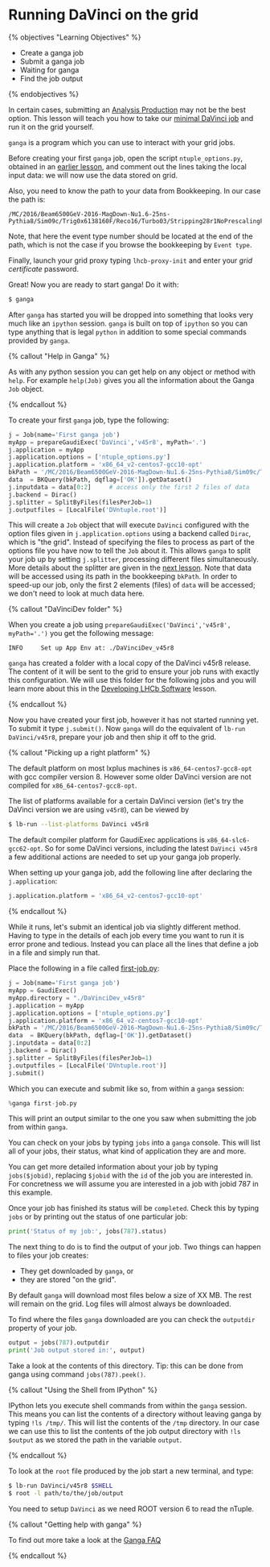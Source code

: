 # Running DaVinci on the grid

{% objectives "Learning Objectives" %}

* Create a ganga job
* Submit a ganga job
* Waiting for ganga
* Find the job output

{% endobjectives %} 

In certain cases, submitting an [Analysis Production](analysis-productions) may not be the best option.
This lesson will teach you how to take our [minimal DaVinci
job](minimal-dv-job) and run it on the grid yourself.

`ganga` is a program which you can use to interact with your grid
jobs. 

Before creating your first `ganga` job, open the script `ntuple_options.py`, obtained in an [earlier lesson](minimal-dv-job), and comment out the lines taking the local input data: we will now use the data stored on grid.

Also, you need to know the path to your data from Bookkeeping.
In our case the path is:
```
/MC/2016/Beam6500GeV-2016-MagDown-Nu1.6-25ns-Pythia8/Sim09c/Trig0x6138160F/Reco16/Turbo03/Stripping28r1NoPrescalingFlagged/27163002/ALLSTREAMS.DST
```
Note, that here the event type number should be located at the end of the path, which is not the case if you browse the bookkeeping by `Event type`.

Finally, launch your grid proxy typing `lhcb-proxy-init` and enter your *grid certificate* password. 

Great! Now you are ready to start ganga! Do it with:

```bash
$ ganga
```

After `ganga` has started you will be dropped into something that
looks very much like an `ipython` session. `ganga` is built on top of
`ipython` so you can type anything that is legal `python` in addition
to some special commands provided by `ganga`.


{% callout "Help in Ganga" %}

As with any python session you can get help on any object or method with `help`. For example `help(Job)` gives you all the information about the Ganga `Job` object.

{% endcallout %}

To create your first `ganga` job, type the following:

```python
j = Job(name='First ganga job')
myApp = prepareGaudiExec('DaVinci','v45r8', myPath='.')
j.application = myApp
j.application.options = ['ntuple_options.py']
j.application.platform = 'x86_64_v2-centos7-gcc10-opt'
bkPath = '/MC/2016/Beam6500GeV-2016-MagDown-Nu1.6-25ns-Pythia8/Sim09c/Trig0x6138160F/Reco16/Turbo03/Stripping28r1NoPrescalingFlagged/27163002/ALLSTREAMS.DST'
data  = BKQuery(bkPath, dqflag=['OK']).getDataset()
j.inputdata = data[0:2]     # access only the first 2 files of data
j.backend = Dirac()
j.splitter = SplitByFiles(filesPerJob=1)
j.outputfiles = [LocalFile('DVntuple.root')]
```

This will create a `Job` object that will execute `DaVinci` configured 
with the option files given in `j.application.options` using a
backend called `Dirac`, which is "the grid". Instead of specifying the
files to process as part of the options file you have now to tell the
`Job` about it. This allows `ganga` to split your job up by setting `j.splitter`,
processing different files simultaneously. More details about the splitter are given in the [next lesson](split-jobs). Note that data will be accessed using its path in the bookkeeping `bkPath`. In order to speed-up our job, only the first 2 elements (files) of `data` will be accessed; we don't need to look at much data here. 

{% callout "DaVinciDev folder" %}

When you create a job using `prepareGaudiExec('DaVinci','v45r8', myPath='.')`
you get the following message:
```
INFO     Set up App Env at: ./DaVinciDev_v45r8
```
`ganga` has created a folder with a local copy of the DaVinci v45r8 release.
The content of it will be sent to the grid to ensure your job runs with 
exactly this configuration.
We will use this folder for the following jobs and you will learn more about
this in the [Developing LHCb Software](lhcb-dev) lesson.

{% endcallout %} 

Now you have created your first job, however it has not started
running yet. To submit it type `j.submit()`. Now `ganga` will do the
equivalent of `lb-run DaVinci/v45r8`, prepare your job and then
ship it off to the grid.

{% callout "Picking up a right platform" %}

The default platform on most lxplus machines is `x86_64-centos7-gcc8-opt` with gcc compiler version 8.
However some older DaVinci version are not compiled for `x86_64-centos7-gcc8-opt`.

The list of platforms available for a certain DaVinci version (let's try the DaVinci version we are using `v45r8`), can be viewed by
```bash
$ lb-run --list-platforms DaVinci v45r8
```
The default compiler platform for GaudiExec applications is `x86_64-slc6-gcc62-opt`.
So for some DaVinci versions, including the latest `DaVinci v45r8` a few additional actions are needed to set up your ganga job properly.

When setting up your ganga job, add the following line after declaring the `j.application`:
```python
j.application.platform = 'x86_64_v2-centos7-gcc10-opt'
```

{% endcallout %}

While it runs, let's submit an identical job via slightly different
method. Having to type in the details of each job every time you want
to run it is error prone and tedious. Instead you can place all the
lines that define a job in a file and simply run that.

Place the following in a file called [first-job.py](code/davinci-grid/first-job.py):

```python
j = Job(name='First ganga job')
myApp = GaudiExec()
myApp.directory = "./DaVinciDev_v45r8"
j.application = myApp
j.application.options = ['ntuple_options.py']
j.application.platform = 'x86_64_v2-centos7-gcc10-opt'
bkPath = '/MC/2016/Beam6500GeV-2016-MagDown-Nu1.6-25ns-Pythia8/Sim09c/Trig0x6138160F/Reco16/Turbo03/Stripping28r1NoPrescalingFlagged/27163002/ALLSTREAMS.DST'
data  = BKQuery(bkPath, dqflag=['OK']).getDataset()
j.inputdata = data[0:2]
j.backend = Dirac()
j.splitter = SplitByFiles(filesPerJob=1)
j.outputfiles = [LocalFile('DVntuple.root')]
j.submit()
```

Which you can execute and submit like so, from within a `ganga`
session:

```python
%ganga first-job.py
```

This will print an output similar to the one you saw when submitting the job from within
`ganga`.

You can check on your jobs by typing `jobs` into a `ganga`
console. This will list all of your jobs, their status, what kind of
application they are and more.

You can get more detailed information about your job by typing
`jobs($jobid)`, replacing `$jobid` with the `id` of the job you are
interested in. For concretness we will assume you are interested in
a job with jobid 787 in this example.

Once your job has finished its status will be `completed`. Check this
by typing `jobs` or by printing out the status of one particular job:

```python
print('Status of my job:', jobs(787).status)
```

The next thing to do is to find the output of your job. Two things can
happen to files your job creates:

* They get downloaded by `ganga`, or
* they are stored "on the grid".

By default `ganga` will download most files below a size of XX MB. The
rest will remain on the grid. Log files will almost always be downloaded.

To find where the files `ganga` downloaded are you can check the `outputdir`
property of your job.

```python
output = jobs(787).outputdir
print('Job output stored in:', output)
```

Take a look at the contents of this directory.
Tip: this can be done from ganga using command `jobs(787).peek()`.

{% callout "Using the Shell from IPython" %}

IPython lets you execute shell commands from within the `ganga` session.
This means you can list the contents of a directory without leaving ganga
by typing `!ls /tmp/`. This will list the contents of the `/tmp` directory.
In our case we can use this to list the contents of the job output directory
with `!ls $output` as we stored the path in the variable `output`.

{% endcallout %} 

To look at the `root` file produced by the job start a new terminal, and
type:

```bash
$ lb-run DaVinci/v45r8 $SHELL
$ root -l path/to/the/job/output
```

You need to setup `DaVinci` as we need ROOT version 6 to read the nTuple.

{% callout "Getting help with ganga" %}

To find out more take a look at the [Ganga 
FAQ](https://twiki.cern.ch/twiki/bin/view/LHCb/FAQ/GangaLHCbFAQ)

{% endcallout %} 
